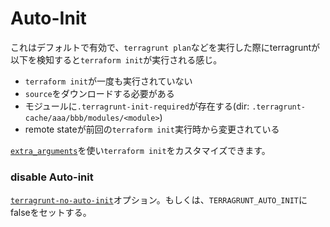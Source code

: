 # Auto-Init
これはデフォルトで有効で、`terragrunt plan`などを実行した際にterragruntが以下を検知すると`terraform init`が実行される感じ。
- `terraform init`が一度も実行されていない
- `source`をダウンロードする必要がある
- モジュールに`.terragrunt-init-required`が存在する(dir: `.terragrunt-cache/aaa/bbb/modules/<module>`)
- remote stateが前回の`terraform init`実行時から変更されている
  
[`extra_arguments`](https://terragrunt.gruntwork.io/docs/features/keep-your-cli-flags-dry/#extra_arguments-for-init)を使い`terraform init`をカスタマイズできます。

### disable Auto-init
[`terragrunt-no-auto-init`](https://terragrunt.gruntwork.io/docs/reference/cli-options/#terragrunt-no-auto-init)オプション。もしくは、`TERRAGRUNT_AUTO_INIT`にfalseをセットする。